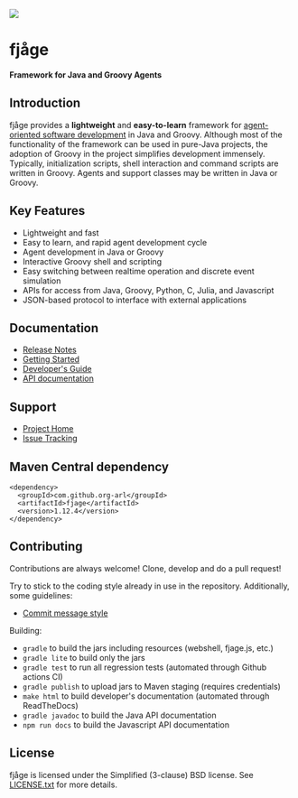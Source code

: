 ![](https://github.com/org-arl/fjage/workflows/CI/badge.svg)

fjåge
=====
**Framework for Java and Groovy Agents**

Introduction
------------

fjåge provides a **lightweight** and **easy-to-learn** framework for [agent-oriented software development](http://en.wikipedia.org/wiki/Agent-oriented_programming) in Java and Groovy. Although most of the functionality of the framework can be used in pure-Java projects, the adoption of Groovy in the project simplifies development immensely. Typically, initialization scripts, shell interaction and command scripts are written in Groovy. Agents and support classes may be written in Java or Groovy.

Key Features
------------

* Lightweight and fast
* Easy to learn, and rapid agent development cycle
* Agent development in Java or Groovy
* Interactive Groovy shell and scripting
* Easy switching between realtime operation and discrete event simulation
* APIs for access from Java, Groovy, Python, C, Julia, and Javascript
* JSON-based protocol to interface with external applications

Documentation
-------------

* [Release Notes](ReleaseNotes.md)
* [Getting Started](https://fjage.readthedocs.io/en/latest/quickstart.html)
* [Developer's Guide](https://fjage.readthedocs.io/en/latest/)
* [API documentation](http://org-arl.github.io/fjage/javadoc/)

Support
-------

* [Project Home](http://github.com/org-arl/fjage)
* [Issue Tracking](http://github.com/org-arl/fjage/issues)

Maven Central dependency
------------------------

    <dependency>
      <groupId>com.github.org-arl</groupId>
      <artifactId>fjage</artifactId>
      <version>1.12.4</version>
    </dependency>

Contributing
------------

Contributions are always welcome! Clone, develop and do a pull request!

Try to stick to the coding style already in use in the repository. Additionally, some guidelines:

* [Commit message style](https://github.com/angular/angular.js/blob/master/DEVELOPERS.md#commits)

Building:

* `gradle` to build the jars including resources (webshell, fjage.js, etc.)
* `gradle lite` to build only the jars
* `gradle test` to run all regression tests (automated through Github actions CI)
* `gradle publish` to upload jars to Maven staging (requires credentials)
* `make html` to build developer's documentation (automated through ReadTheDocs)
* `gradle javadoc` to build the Java API documentation
* `npm run docs` to build the Javascript API documentation

License
-------

fjåge is licensed under the Simplified (3-clause) BSD license.
See [LICENSE.txt](http://github.com/org-arl/fjage/blob/master/LICENSE.txt) for more details.
